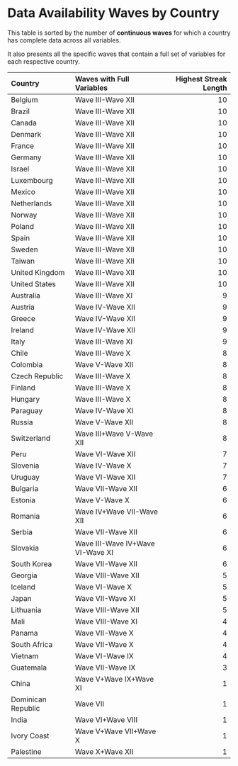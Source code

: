 # Data Availability Waves by Country

This table is sorted by the number of **continuous waves** for which a country has complete data across all variables.

It also presents all the specific waves that contain a full set of variables for each respective country.

| Country            | Waves with Full Variables        |   Highest Streak Length |
|:-------------------|:---------------------------------|------------------------:|
| Belgium            | Wave III-Wave XII                |                      10 |
| Brazil             | Wave III-Wave XII                |                      10 |
| Canada             | Wave III-Wave XII                |                      10 |
| Denmark            | Wave III-Wave XII                |                      10 |
| France             | Wave III-Wave XII                |                      10 |
| Germany            | Wave III-Wave XII                |                      10 |
| Israel             | Wave III-Wave XII                |                      10 |
| Luxembourg         | Wave III-Wave XII                |                      10 |
| Mexico             | Wave III-Wave XII                |                      10 |
| Netherlands        | Wave III-Wave XII                |                      10 |
| Norway             | Wave III-Wave XII                |                      10 |
| Poland             | Wave III-Wave XII                |                      10 |
| Spain              | Wave III-Wave XII                |                      10 |
| Sweden             | Wave III-Wave XII                |                      10 |
| Taiwan             | Wave III-Wave XII                |                      10 |
| United Kingdom     | Wave III-Wave XII                |                      10 |
| United States      | Wave III-Wave XII                |                      10 |
| Australia          | Wave III-Wave XI                 |                       9 |
| Austria            | Wave IV-Wave XII                 |                       9 |
| Greece             | Wave IV-Wave XII                 |                       9 |
| Ireland            | Wave IV-Wave XII                 |                       9 |
| Italy              | Wave III-Wave XI                 |                       9 |
| Chile              | Wave III-Wave X                  |                       8 |
| Colombia           | Wave V-Wave XII                  |                       8 |
| Czech Republic     | Wave III-Wave X                  |                       8 |
| Finland            | Wave III-Wave X                  |                       8 |
| Hungary            | Wave III-Wave X                  |                       8 |
| Paraguay           | Wave IV-Wave XI                  |                       8 |
| Russia             | Wave V-Wave XII                  |                       8 |
| Switzerland        | Wave III+Wave V-Wave XII         |                       8 |
| Peru               | Wave VI-Wave XII                 |                       7 |
| Slovenia           | Wave IV-Wave X                   |                       7 |
| Uruguay            | Wave VI-Wave XII                 |                       7 |
| Bulgaria           | Wave VII-Wave XII                |                       6 |
| Estonia            | Wave V-Wave X                    |                       6 |
| Romania            | Wave IV+Wave VII-Wave XII        |                       6 |
| Serbia             | Wave VII-Wave XII                |                       6 |
| Slovakia           | Wave III-Wave IV+Wave VI-Wave XI |                       6 |
| South Korea        | Wave VII-Wave XII                |                       6 |
| Georgia            | Wave VIII-Wave XII               |                       5 |
| Iceland            | Wave VI-Wave X                   |                       5 |
| Japan              | Wave VII-Wave XI                 |                       5 |
| Lithuania          | Wave VIII-Wave XII               |                       5 |
| Mali               | Wave VIII-Wave XI                |                       4 |
| Panama             | Wave VII-Wave X                  |                       4 |
| South Africa       | Wave VII-Wave X                  |                       4 |
| Vietnam            | Wave VI-Wave IX                  |                       4 |
| Guatemala          | Wave VII-Wave IX                 |                       3 |
| China              | Wave V+Wave IX+Wave XI           |                       1 |
| Dominican Republic | Wave VII                         |                       1 |
| India              | Wave VI+Wave VIII                |                       1 |
| Ivory Coast        | Wave V+Wave VII+Wave X           |                       1 |
| Palestine          | Wave X+Wave XII                  |                       1 |
